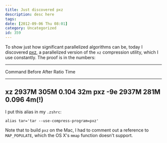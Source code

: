 ```yaml
---
title: Just discovered pxz
description: desc here
tags: 
date: [2012-09-06 Thu 08:01]
category: Uncategorized
id: 359
---
```


To show just how significant parallelized algorithms can be, today I
discovered [pxz](http://jnovy.fedorapeople.org/pxz/), a parallelized version
of the `xz` compression utility, which I use constantly. The proof is in the
numbers:

<!--more-->

  --------------------------------------------------------------------------
  Command        Before         After          Ratio          Time
  -------------- -------------- -------------- -------------- --------------
  xz             2937M          305M           0.104          32m
  pxz -9e        2937M          281M           0.096          4m(!)
  --------------------------------------------------------------------------

I put this alias in my `.zshrc`:

    alias tar='tar --use-compress-program=pxz'

Note that to build `pxz` on the Mac, I had to comment out a reference to
`MAP_POPULATE`, which the OS X's `mmap` function doesn't support.
